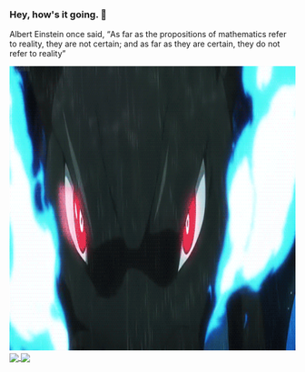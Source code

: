 ### Hey, how's it going. 👋

<html>
<head>
<style>
body {
  background-image: url('https://github.com/iwang1959/iwang1959/blob/main/background.jpg');
  background-repeat: no-repeat;
  background-attachment: fixed; 
  background-size: 100% 100%;
}
</style>
</head>
<body>


<p>Albert Einstein once said, <q>As far as the propositions of mathematics refer to reality, they are not certain; and as far as they are certain, they do not refer to reality</q></p>


<img src="https://github.com/iwang1959/iwang1959/blob/main/pokemons.gif" style="width:1000px;height:500px;">


<!--
**iwang1959/iwang1959** is a ✨ _special_ ✨ repository because its `README.md` (this file) appears on your GitHub profile.

Here are some ideas to get you started:

- 🔭 I’m currently working on ...
- 🌱 I’m currently learning ...
- 👯 I’m looking to collaborate on ...
- 🤔 I’m looking for help with ...
- 💬 Ask me about ...
- 📫 How to reach me: ...
- 😄 Pronouns: ...
- ⚡ Fun fact: ...
-->

<a href="https://github.com/anuraghazra/github-readme-stats">
  <img height=200 align="center" src="https://github-readme-stats.vercel.app/api?username=iwang1959" />
</a>
<a href="https://github.com/anuraghazra/convoychat">
  <img height=200 align="center" src="https://github-readme-stats.vercel.app/api/top-langs?username=iwang1959&layout=compact&langs_count=8&card_width=320" />
</a>

</body>

